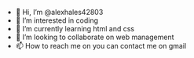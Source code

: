 - 👋 Hi, I’m @alexhales42803
- 👀 I’m interested in coding
- 🌱 I’m currently learning html and css
- 💞️ I’m looking to collaborate on web management
- 📫 How to reach me on you can contact me on gmail

<!---
alexhales42803/alexhales42803 is a ✨ special ✨ repository because its `README.md` (this file) appears on your GitHub profile.
You can click the Preview link to take a look at your changes.
--->
